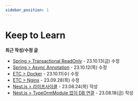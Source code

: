 ```yaml
---
sidebar_position: 1
---
```


# Keep to Learn

**최근 작성/수정 글**

- [Spring > Transactional ReadOnly](https://blog.taewan.link/docs/spring/transaction-readonly-option) - 23.10.13(금) 수정
- [Spring > Async Annotation](https://blog.taewan.link/docs/spring/async) - 23.10.12(목) 수정
- [ETC > Docker](https://blog.taewan.link/docs/etc/docker) - 23.10.11(수) 수정
- [ETC > Nginx](https://blog.taewan.link/docs/ETC/nginx) - 23.09.28(목) 수정
- [Nest.js > 라이프사이클](https://blog.taewan.link/docs/nestjs/lifecycle) - 23.08.24(목) 작성
- [Nest.js > TypeOrmModule 없이 DB 연결](https://blog.taewan.link/docs/nestjs/typeorm-db-provider) - 23.08.18(금) 작성

<br/>
